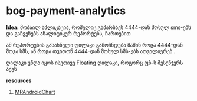 # bog-payment-analytics


**Idea:** მობაილ აპლიკაცია, რომელიც გაპარსავს 4444-დან მოსულ sms-ებს და გაჩვენებს ანალიტიკურ რეპორტებს, ჩართებით

ამ რეპორტების გასახნელი ღილაკი გამოჩნდება მაშინ როცა 4444-დან მოვა სმს, ან როცა თვითონ 4444-დან მოსულ სმს-ებს ათვალიერებ . 

ღილაკი უნდა იყოს ისეთივე Floating ღილაკი, როგორც ფბ-ს მესენჯერს აქვს

**resources**  
1. [MPAndroidChart](https://github.com/PhilJay/MPAndroidChart)

